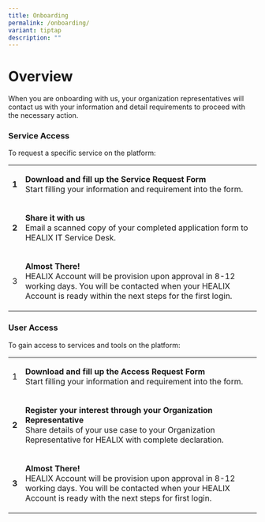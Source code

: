 ```yaml
---
title: Onboarding
permalink: /onboarding/
variant: tiptap
description: ""
---
```

<h1>Overview</h1>
<p>When you are onboarding with us, your organization representatives will
contact us with your information and detail requirements to proceed with
the necessary action.</p>
<h3>Service Access</h3>
<p>To request a specific service on the platform:</p>
<table style="minWidth: 50px">
<colgroup>
<col>
<col>
</colgroup>
<tbody>
<tr>
<td rowspan="1" colspan="1">
<p><strong>1</strong>
</p>
</td>
<td rowspan="1" colspan="1">
<p><strong>Download and fill up the Service Request Form</strong>
<br>Start filling your information and requirement into the form.</p>
</td>
</tr>
<tr>
<td rowspan="1" colspan="1">
<p><strong>2</strong>
</p>
</td>
<td rowspan="1" colspan="1">
<p><strong>Share it with us</strong>
<br>Email a scanned copy of your completed application form to HEALIX IT Service
Desk.</p>
</td>
</tr>
<tr>
<td rowspan="1" colspan="1">
<p>3</p>
</td>
<td rowspan="1" colspan="1">
<p><strong>Almost There!</strong>
<br>HEALIX Account will be provision upon approval in 8-12 working days. You
will be contacted when your HEALIX Account is ready within the next steps
for the first login.</p>
</td>
</tr>
</tbody>
</table>
<h3>User Access</h3>
<p>To gain access to services and tools on the platform:</p>
<table style="minWidth: 50px">
<colgroup>
<col>
<col>
</colgroup>
<tbody>
<tr>
<td rowspan="1" colspan="1">
<p>1</p>
</td>
<td rowspan="1" colspan="1">
<p><strong>Download and fill up the Access Request Form</strong>
<br>Start filling your information and requirement into the form.</p>
</td>
</tr>
<tr>
<td rowspan="1" colspan="1">
<p><strong>2</strong>
</p>
</td>
<td rowspan="1" colspan="1">
<p><strong>Register your interest through your Organization Representative</strong>
<br>Share details of your use case to your Organization Representative for
HEALIX with complete declaration.</p>
</td>
</tr>
<tr>
<td rowspan="1" colspan="1">
<p><strong>3</strong>
</p>
</td>
<td rowspan="1" colspan="1">
<p><strong>Almost There!</strong>
<br>HEALIX Account will be provision upon approval in 8-12 working days. You
will be contacted when your HEALIX Account is ready with the next steps
for first login.</p>
</td>
</tr>
</tbody>
</table>
<p></p>